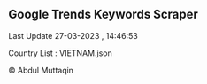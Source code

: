 

## Google Trends Keywords Scraper 
 
Last Update 27-03-2023 , 14:46:53

Country List :
VIETNAM.json



© Abdul Muttaqin 
